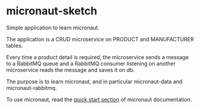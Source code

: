 # micronaut-sketch

Simple application to learn micronaut.

The application is a CRUD microservice on PRODUCT and MANUFACTURER tables.

Every time a product detail is required, the microservice sends a message to a RabbitMQ queue and a RabbitMQ consumer listening on another microservice reads the message and saves it on db.

The purpose is to learn micronaut, and in particular micronaut-data and micronaut-rabbitmq.

To use micronaut, read the [quick start section](https://docs.micronaut.io/latest/guide/index.html#quickStart) of micronaut documentation.
